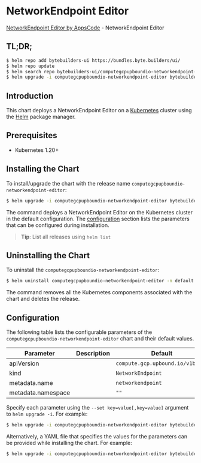 # NetworkEndpoint Editor

[NetworkEndpoint Editor by AppsCode](https://byte.builders) - NetworkEndpoint Editor

## TL;DR;

```bash
$ helm repo add bytebuilders-ui https://bundles.byte.builders/ui/
$ helm repo update
$ helm search repo bytebuilders-ui/computegcpupboundio-networkendpoint-editor --version=v0.4.18
$ helm upgrade -i computegcpupboundio-networkendpoint-editor bytebuilders-ui/computegcpupboundio-networkendpoint-editor -n default --create-namespace --version=v0.4.18
```

## Introduction

This chart deploys a NetworkEndpoint Editor on a [Kubernetes](http://kubernetes.io) cluster using the [Helm](https://helm.sh) package manager.

## Prerequisites

- Kubernetes 1.20+

## Installing the Chart

To install/upgrade the chart with the release name `computegcpupboundio-networkendpoint-editor`:

```bash
$ helm upgrade -i computegcpupboundio-networkendpoint-editor bytebuilders-ui/computegcpupboundio-networkendpoint-editor -n default --create-namespace --version=v0.4.18
```

The command deploys a NetworkEndpoint Editor on the Kubernetes cluster in the default configuration. The [configuration](#configuration) section lists the parameters that can be configured during installation.

> **Tip**: List all releases using `helm list`

## Uninstalling the Chart

To uninstall the `computegcpupboundio-networkendpoint-editor`:

```bash
$ helm uninstall computegcpupboundio-networkendpoint-editor -n default
```

The command removes all the Kubernetes components associated with the chart and deletes the release.

## Configuration

The following table lists the configurable parameters of the `computegcpupboundio-networkendpoint-editor` chart and their default values.

|     Parameter      | Description |                   Default                   |
|--------------------|-------------|---------------------------------------------|
| apiVersion         |             | <code>compute.gcp.upbound.io/v1beta1</code> |
| kind               |             | <code>NetworkEndpoint</code>                |
| metadata.name      |             | <code>networkendpoint</code>                |
| metadata.namespace |             | <code>""</code>                             |


Specify each parameter using the `--set key=value[,key=value]` argument to `helm upgrade -i`. For example:

```bash
$ helm upgrade -i computegcpupboundio-networkendpoint-editor bytebuilders-ui/computegcpupboundio-networkendpoint-editor -n default --create-namespace --version=v0.4.18 --set apiVersion=compute.gcp.upbound.io/v1beta1
```

Alternatively, a YAML file that specifies the values for the parameters can be provided while
installing the chart. For example:

```bash
$ helm upgrade -i computegcpupboundio-networkendpoint-editor bytebuilders-ui/computegcpupboundio-networkendpoint-editor -n default --create-namespace --version=v0.4.18 --values values.yaml
```
